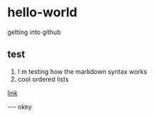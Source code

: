 # hello-world
getting into github
## test
1. I m testing how the markdown syntax works
2. cool ordered lists

[link](google.com)

--- okey
